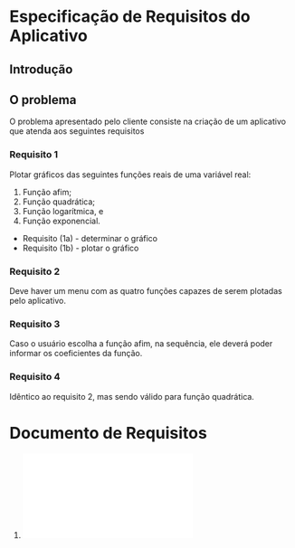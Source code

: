# Especificação de Requisitos do Aplicativo

## Introdução


## O problema

O problema apresentado pelo cliente consiste na criação de um aplicativo que atenda aos seguintes requisitos

### Requisito 1

Plotar gráficos das seguintes funções reais de uma variável real:

1. Função afim;
2. Função quadrática;
3. Função logarítmica, e
4. Função exponencial.

- Requisito (1a) - determinar o gráfico
- Requisito (1b) - plotar o gráfico

### Requisito 2

Deve haver um menu com as quatro funções capazes de serem plotadas pelo aplicativo.

### Requisito 3

Caso o usuário escolha a função afim, na sequência, ele deverá poder informar os coeficientes da função.

### Requisito 4

Idêntico ao requisito 2, mas sendo válido para função quadrática.


# Documento de Requisitos

1. ![Documento de Definição de Sistemas](0-1docDefinicaoSistemas.md)